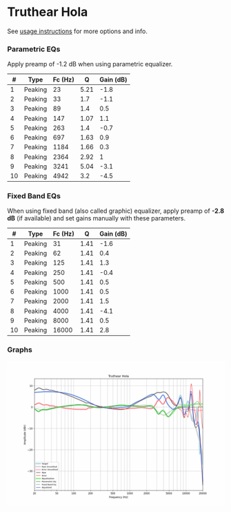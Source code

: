 # Truthear Hola
See [usage instructions](https://github.com/jaakkopasanen/AutoEq#usage) for more options and info.

### Parametric EQs
Apply preamp of -1.2 dB when using parametric equalizer.

|   # | Type    |   Fc (Hz) |    Q |   Gain (dB) |
|-----|---------|-----------|------|-------------|
|   1 | Peaking |        23 | 5.21 |        -1.8 |
|   2 | Peaking |        33 | 1.7  |        -1.1 |
|   3 | Peaking |        89 | 1.4  |         0.5 |
|   4 | Peaking |       147 | 1.07 |         1.1 |
|   5 | Peaking |       263 | 1.4  |        -0.7 |
|   6 | Peaking |       697 | 1.63 |         0.9 |
|   7 | Peaking |      1184 | 1.66 |         0.3 |
|   8 | Peaking |      2364 | 2.92 |         1   |
|   9 | Peaking |      3241 | 5.04 |        -3.1 |
|  10 | Peaking |      4942 | 3.2  |        -4.5 |

### Fixed Band EQs
When using fixed band (also called graphic) equalizer, apply preamp of **-2.8 dB** (if available) and set gains manually with these parameters.

|   # | Type    |   Fc (Hz) |    Q |   Gain (dB) |
|-----|---------|-----------|------|-------------|
|   1 | Peaking |        31 | 1.41 |        -1.6 |
|   2 | Peaking |        62 | 1.41 |         0.4 |
|   3 | Peaking |       125 | 1.41 |         1.3 |
|   4 | Peaking |       250 | 1.41 |        -0.4 |
|   5 | Peaking |       500 | 1.41 |         0.5 |
|   6 | Peaking |      1000 | 1.41 |         0.5 |
|   7 | Peaking |      2000 | 1.41 |         1.5 |
|   8 | Peaking |      4000 | 1.41 |        -4.1 |
|   9 | Peaking |      8000 | 1.41 |         0.5 |
|  10 | Peaking |     16000 | 1.41 |         2.8 |

### Graphs
![](./Truthear%20Hola.png)
